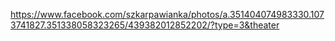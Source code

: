 https://www.facebook.com/szkarpawianka/photos/a.351404074983330.1073741827.351338058323265/439382012852202/?type=3&theater
